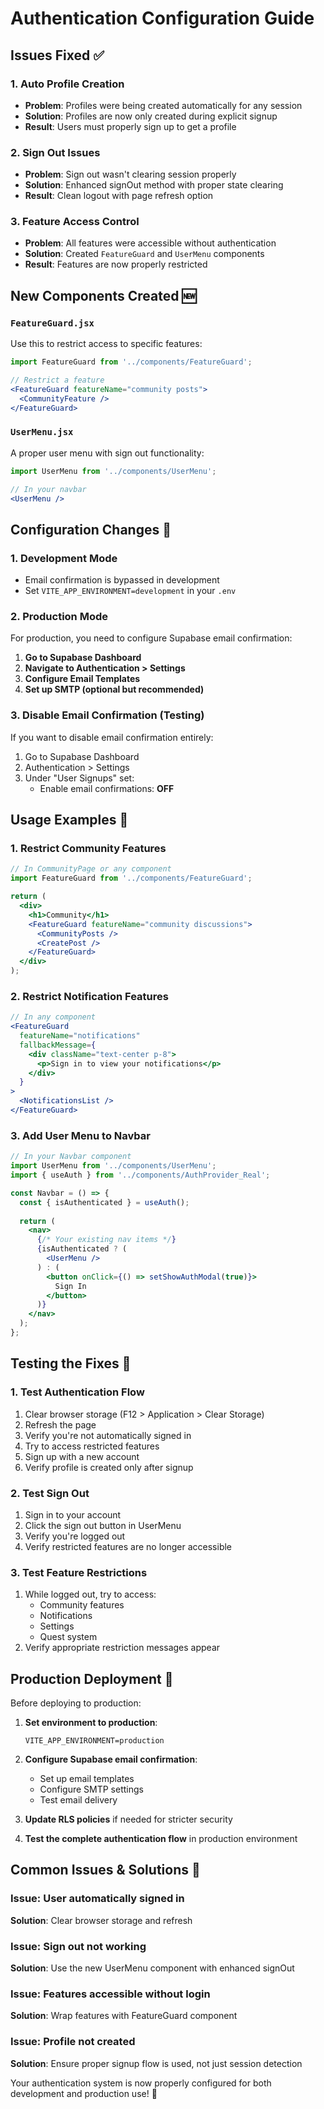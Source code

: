 # Authentication Configuration Guide

## Issues Fixed ✅

### 1. **Auto Profile Creation**
- **Problem**: Profiles were being created automatically for any session
- **Solution**: Profiles are now only created during explicit signup
- **Result**: Users must properly sign up to get a profile

### 2. **Sign Out Issues**
- **Problem**: Sign out wasn't clearing session properly
- **Solution**: Enhanced signOut method with proper state clearing
- **Result**: Clean logout with page refresh option

### 3. **Feature Access Control**
- **Problem**: All features were accessible without authentication
- **Solution**: Created `FeatureGuard` and `UserMenu` components
- **Result**: Features are now properly restricted

## New Components Created 🆕

### `FeatureGuard.jsx`
Use this to restrict access to specific features:
```jsx
import FeatureGuard from '../components/FeatureGuard';

// Restrict a feature
<FeatureGuard featureName="community posts">
  <CommunityFeature />
</FeatureGuard>
```

### `UserMenu.jsx`
A proper user menu with sign out functionality:
```jsx
import UserMenu from '../components/UserMenu';

// In your navbar
<UserMenu />
```

## Configuration Changes 🔧

### 1. **Development Mode**
- Email confirmation is bypassed in development
- Set `VITE_APP_ENVIRONMENT=development` in your `.env`

### 2. **Production Mode**
For production, you need to configure Supabase email confirmation:

1. **Go to Supabase Dashboard**
2. **Navigate to Authentication > Settings**
3. **Configure Email Templates**
4. **Set up SMTP (optional but recommended)**

### 3. **Disable Email Confirmation (Testing)**
If you want to disable email confirmation entirely:

1. Go to Supabase Dashboard
2. Authentication > Settings
3. Under "User Signups" set:
   - Enable email confirmations: **OFF**

## Usage Examples 📝

### 1. **Restrict Community Features**
```jsx
// In CommunityPage or any component
import FeatureGuard from '../components/FeatureGuard';

return (
  <div>
    <h1>Community</h1>
    <FeatureGuard featureName="community discussions">
      <CommunityPosts />
      <CreatePost />
    </FeatureGuard>
  </div>
);
```

### 2. **Restrict Notification Features**
```jsx
// In any component
<FeatureGuard 
  featureName="notifications"
  fallbackMessage={
    <div className="text-center p-8">
      <p>Sign in to view your notifications</p>
    </div>
  }
>
  <NotificationsList />
</FeatureGuard>
```

### 3. **Add User Menu to Navbar**
```jsx
// In your Navbar component
import UserMenu from '../components/UserMenu';
import { useAuth } from '../components/AuthProvider_Real';

const Navbar = () => {
  const { isAuthenticated } = useAuth();
  
  return (
    <nav>
      {/* Your existing nav items */}
      {isAuthenticated ? (
        <UserMenu />
      ) : (
        <button onClick={() => setShowAuthModal(true)}>
          Sign In
        </button>
      )}
    </nav>
  );
};
```

## Testing the Fixes 🧪

### 1. **Test Authentication Flow**
1. Clear browser storage (F12 > Application > Clear Storage)
2. Refresh the page
3. Verify you're not automatically signed in
4. Try to access restricted features
5. Sign up with a new account
6. Verify profile is created only after signup

### 2. **Test Sign Out**
1. Sign in to your account
2. Click the sign out button in UserMenu
3. Verify you're logged out
4. Verify restricted features are no longer accessible

### 3. **Test Feature Restrictions**
1. While logged out, try to access:
   - Community features
   - Notifications
   - Settings
   - Quest system
2. Verify appropriate restriction messages appear

## Production Deployment 🚀

Before deploying to production:

1. **Set environment to production**:
   ```env
   VITE_APP_ENVIRONMENT=production
   ```

2. **Configure Supabase email confirmation**:
   - Set up email templates
   - Configure SMTP settings
   - Test email delivery

3. **Update RLS policies** if needed for stricter security

4. **Test the complete authentication flow** in production environment

## Common Issues & Solutions 🔧

### Issue: User automatically signed in
**Solution**: Clear browser storage and refresh

### Issue: Sign out not working
**Solution**: Use the new UserMenu component with enhanced signOut

### Issue: Features accessible without login
**Solution**: Wrap features with FeatureGuard component

### Issue: Profile not created
**Solution**: Ensure proper signup flow is used, not just session detection

Your authentication system is now properly configured for both development and production use! 🎉